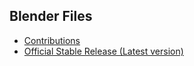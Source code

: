 ## Blender Files

- [Contributions](https://github.com/misses-robot/Sylvie-The-Robot/tree/master/blender/contributions)
- [Official Stable Release (Latest version)](https://github.com/misses-robot/Sylvie-The-Robot/tree/master/blender/stable)
